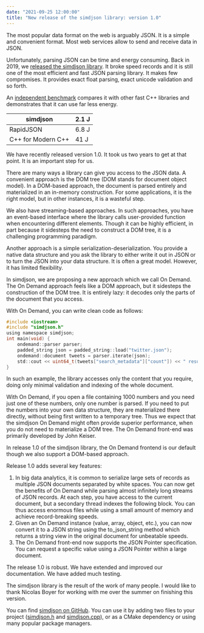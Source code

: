 ```yaml
---
date: "2021-09-25 12:00:00"
title: "New release of the simdjson library: version 1.0"
---
```




The most popular data format on the web is arguably JSON. It is a simple and convenient format. Most web services allow to send and receive data in JSON.

Unfortunately, parsing JSON can be time and energy consuming. Back in 2019, we [released the simdjson library](https://simdjson.org). It broke speed records and it is still one of the most efficient and fast JSON parsing library. It makes few compromises. It provides exact float parsing, exact unicode validation and so forth.

An [independent benchmark](https://github.com/kostya/benchmarks) compares it with other fast C++ libraries and demonstrates that it can use far less energy.

simdjson                 |2.1 J                    |
-------------------------|-------------------------|
RapidJSON                |6.8 J                    |
C++ for Modern C++       |41 J                     |


We have recently released version 1.0. It took us two years to get at that point. It is an important step for us.

There are many ways a library can give you access to the JSON data. A convenient approach is the DOM tree (DOM stands for document object model). In a DOM-based approach, the document is parsed entirely and materialized in an in-memory construction. For some applications, it is the right model, but in other instances, it is a wasteful step.

We also have streaming-based approaches. In such approaches, you have an event-based interface where the library calls user-provided function when encountering different elements. Though it can be highly efficient, in part because it sidesteps the need to construct a DOM tree, it is a challenging programming paradigm.

Another approach is a simple serialization-deserialization. You provide a native data structure and you ask the library to either write it out in JSON or to turn the JSON into your data structure. It is often a great model. However, it has limited flexibility.

In simdjson, we are proposing a new approach which we call On Demand. The On Demand approach feels like a DOM approach, but it sidesteps the construction of the DOM tree. It is entirely lazy: it decodes only the parts of the document that you access.

With On Demand, you can write clean code as follows:
```C
#include <iostream>
#include "simdjson.h"
using namespace simdjson;
int main(void) {
    ondemand::parser parser;
    padded_string json = padded_string::load("twitter.json");
    ondemand::document tweets = parser.iterate(json);
    std::cout << uint64_t(tweets["search_metadata"]["count"]) << " results." << std::endl;
}
```


In such an example, the library accesses only the content that you require, doing only minimal validation and indexing of the whole document.

With On Demand, if you open a file containing 1000 numbers and you need just one of these numbers, only one number is parsed. If you need to put the numbers into your own data structure, they are materialized there directly, without being first written to a temporary tree. Thus we expect that the simdjson On Demand might often provide superior performance, when you do not need to materialize a DOM tree. The On Demand front-end was primarily developed by John Keiser.

In release 1.0 of the simdjson library, the On Demand frontend is our default though we also support a DOM-based approach.

Release 1.0 adds several key features:

1. In big data analytics, it is common to serialize large sets of records as multiple JSON documents separated by white spaces. You can now get the benefits of On Demand while parsing almost infinitely long streams of JSON records. At each step, you have access to the current document, but a secondary thread indexes the following block. You can thus access enormous files while using a small amount of memory and achieve record-breaking speeds.
1. Given an On Demand instance (value, array, object, etc.), you can now convert it to a JSON string using the to_json_string method which returns a string view in the original document for unbeatable speeds.
1. The On Demand front-end now supports the JSON Pointer specification. You can request a specific value using a JSON Pointer within a large document.


The release 1.0 is robust. We have extended and improved our documentation. We have added much testing.

The simdjson library is the result of the work of many people. I would like to thank Nicolas Boyer for working with me over the summer on finishing this version.

You can find [simdjson on GitHub](https://github.com/simdjson/simdjson/releases/tag/v1.0.0). You can use it by adding two files to your project ([simdjson.h](https://github.com/simdjson/simdjson/releases/download/v1.0.0/simdjson.h) and [simdjson.cpp](https://github.com/simdjson/simdjson/releases/download/v1.0.0/simdjson.cpp)), or as a CMake dependency or using many popular package managers.

